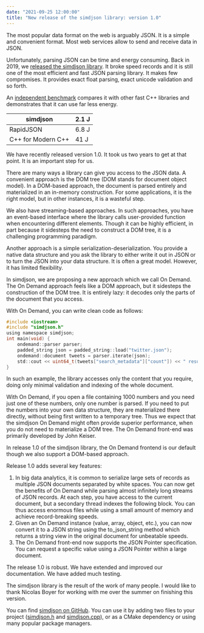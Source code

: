 ```yaml
---
date: "2021-09-25 12:00:00"
title: "New release of the simdjson library: version 1.0"
---
```




The most popular data format on the web is arguably JSON. It is a simple and convenient format. Most web services allow to send and receive data in JSON.

Unfortunately, parsing JSON can be time and energy consuming. Back in 2019, we [released the simdjson library](https://simdjson.org). It broke speed records and it is still one of the most efficient and fast JSON parsing library. It makes few compromises. It provides exact float parsing, exact unicode validation and so forth.

An [independent benchmark](https://github.com/kostya/benchmarks) compares it with other fast C++ libraries and demonstrates that it can use far less energy.

simdjson                 |2.1 J                    |
-------------------------|-------------------------|
RapidJSON                |6.8 J                    |
C++ for Modern C++       |41 J                     |


We have recently released version 1.0. It took us two years to get at that point. It is an important step for us.

There are many ways a library can give you access to the JSON data. A convenient approach is the DOM tree (DOM stands for document object model). In a DOM-based approach, the document is parsed entirely and materialized in an in-memory construction. For some applications, it is the right model, but in other instances, it is a wasteful step.

We also have streaming-based approaches. In such approaches, you have an event-based interface where the library calls user-provided function when encountering different elements. Though it can be highly efficient, in part because it sidesteps the need to construct a DOM tree, it is a challenging programming paradigm.

Another approach is a simple serialization-deserialization. You provide a native data structure and you ask the library to either write it out in JSON or to turn the JSON into your data structure. It is often a great model. However, it has limited flexibility.

In simdjson, we are proposing a new approach which we call On Demand. The On Demand approach feels like a DOM approach, but it sidesteps the construction of the DOM tree. It is entirely lazy: it decodes only the parts of the document that you access.

With On Demand, you can write clean code as follows:
```C
#include <iostream>
#include "simdjson.h"
using namespace simdjson;
int main(void) {
    ondemand::parser parser;
    padded_string json = padded_string::load("twitter.json");
    ondemand::document tweets = parser.iterate(json);
    std::cout << uint64_t(tweets["search_metadata"]["count"]) << " results." << std::endl;
}
```


In such an example, the library accesses only the content that you require, doing only minimal validation and indexing of the whole document.

With On Demand, if you open a file containing 1000 numbers and you need just one of these numbers, only one number is parsed. If you need to put the numbers into your own data structure, they are materialized there directly, without being first written to a temporary tree. Thus we expect that the simdjson On Demand might often provide superior performance, when you do not need to materialize a DOM tree. The On Demand front-end was primarily developed by John Keiser.

In release 1.0 of the simdjson library, the On Demand frontend is our default though we also support a DOM-based approach.

Release 1.0 adds several key features:

1. In big data analytics, it is common to serialize large sets of records as multiple JSON documents separated by white spaces. You can now get the benefits of On Demand while parsing almost infinitely long streams of JSON records. At each step, you have access to the current document, but a secondary thread indexes the following block. You can thus access enormous files while using a small amount of memory and achieve record-breaking speeds.
1. Given an On Demand instance (value, array, object, etc.), you can now convert it to a JSON string using the to_json_string method which returns a string view in the original document for unbeatable speeds.
1. The On Demand front-end now supports the JSON Pointer specification. You can request a specific value using a JSON Pointer within a large document.


The release 1.0 is robust. We have extended and improved our documentation. We have added much testing.

The simdjson library is the result of the work of many people. I would like to thank Nicolas Boyer for working with me over the summer on finishing this version.

You can find [simdjson on GitHub](https://github.com/simdjson/simdjson/releases/tag/v1.0.0). You can use it by adding two files to your project ([simdjson.h](https://github.com/simdjson/simdjson/releases/download/v1.0.0/simdjson.h) and [simdjson.cpp](https://github.com/simdjson/simdjson/releases/download/v1.0.0/simdjson.cpp)), or as a CMake dependency or using many popular package managers.

